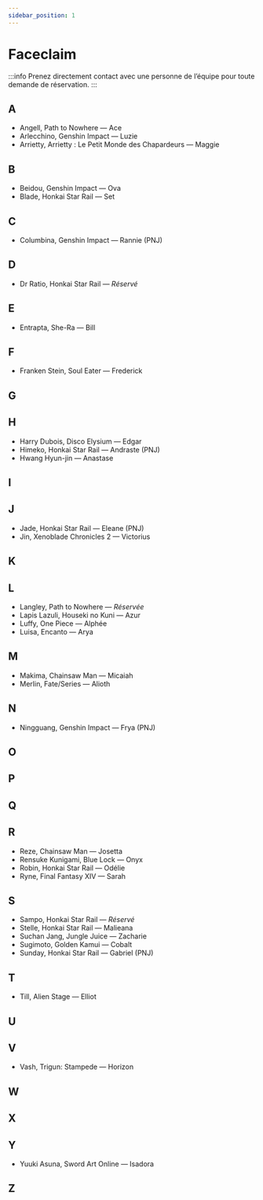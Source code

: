 ```yaml
---
sidebar_position: 1
---
```


# Faceclaim
:::info
Prenez directement contact avec une personne de l’équipe pour toute demande de réservation.
:::

## A

- Angell, Path to Nowhere — Ace
- Arlecchino, Genshin Impact — Luzie
- Arrietty, Arrietty : Le Petit Monde des Chapardeurs — Maggie

## B

- Beidou, Genshin Impact — Ova
- Blade, Honkai Star Rail — Set

## C

- Columbina, Genshin Impact — Rannie (PNJ)

## D

- Dr Ratio, Honkai Star Rail — *Réservé*

## E

- Entrapta, She-Ra — Bill

## F

- Franken Stein, Soul Eater — Frederick

## G

## H

- Harry Dubois, Disco Elysium — Edgar
- Himeko, Honkai Star Rail — Andraste (PNJ)
- Hwang Hyun-jin — Anastase

## I

## J

- Jade, Honkai Star Rail — Eleane (PNJ)
- Jin, Xenoblade Chronicles 2 — Victorius

## K

## L

- Langley, Path to Nowhere — *Réservée*
- Lapis Lazuli, Houseki no Kuni — Azur
- Luffy, One Piece — Alphée
- Luisa, Encanto — Arya

## M

- Makima, Chainsaw Man — Micaiah
- Merlin, Fate/Series — Alioth

## N

- Ningguang, Genshin Impact — Frya (PNJ)

## O

## P

## Q

## R

- Reze, Chainsaw Man — Josetta
- Rensuke Kunigami, Blue Lock — Onyx
- Robin, Honkai Star Rail — Odélie
- Ryne, Final Fantasy XIV — Sarah

## S

- Sampo, Honkai Star Rail — *Réservé*
- Stelle, Honkai Star Rail — Malieana
- Suchan Jang, Jungle Juice — Zacharie
- Sugimoto, Golden Kamui — Cobalt
- Sunday, Honkai Star Rail — Gabriel (PNJ)

## T

- Till, Alien Stage — Elliot

## U

## V

- Vash, Trigun: Stampede — Horizon

## W

## X

## Y

- Yuuki Asuna, Sword Art Online — Isadora

## Z